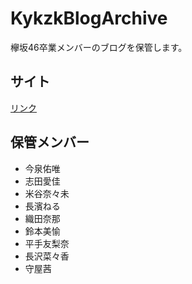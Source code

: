 KykzkBlogArchive
======================

欅坂46卒業メンバーのブログを保管します。

## サイト
[リンク](https://re-fort.net/KykzkBlogArchive/#/)

## 保管メンバー
* 今泉佑唯
* 志田愛佳
* 米谷奈々未
* 長濱ねる
* 織田奈那
* 鈴本美愉
* 平手友梨奈
* 長沢菜々香
* 守屋茜
